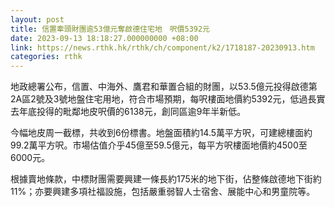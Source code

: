 ```yaml
---
layout: post
title: 信置牽頭財團逾53億元奪啟德住宅地　呎價5392元
date: 2023-09-13 18:18:27.000000000 +08:00
link: https://news.rthk.hk/rthk/ch/component/k2/1718187-20230913.htm
categories: rthk
---
```


地政總署公布，信置、中海外、鷹君和華置合組的財團，以53.5億元投得啟德第2A區2號及3號地盤住宅用地，符合市場預期，每呎樓面地價約5392元，低過長實去年底投得的毗鄰地皮呎價的6138元，創同區逾9年半新低。

今幅地皮周一截標，共收到6份標書。地盤面積約14.5萬平方呎，可建總樓面約99.2萬平方呎。市場估值介乎45億至59.5億元，每平方呎樓面地價約4500至6000元。

根據賣地條款，中標財團需要興建一條長約175米的地下街，佔整條啟德地下街約11%；亦要興建多項社福設施，包括嚴重弱智人士宿舍、展能中心和男童院等。
